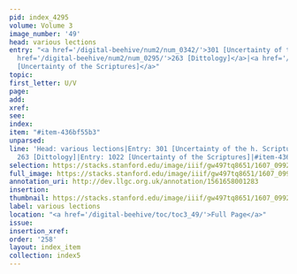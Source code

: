 ```yaml
---
pid: index_4295
volume: Volume 3
image_number: '49'
head: various lections
entry: "<a href='/digital-beehive/num2/num_0342/'>301 [Uncertainty of the h. Scripture]</a>|<a
  href='/digital-beehive/num2/num_0295/'>263 [Dittology]</a>|<a href='/digital-beehive/num5/num_1366/'>1022
  [Uncertainty of the Scriptures]</a>"
topic:
first_letter: U/V
page:
add:
xref:
see:
index:
item: "#item-436bf55b3"
unparsed:
line: 'Head: various lections|Entry: 301 [Uncertainty of the h. Scripture]|Entry:
  263 [Dittology]|Entry: 1022 [Uncertainty of the Scriptures]|#item-436bf55b3'
selection: https://stacks.stanford.edu/image/iiif/gw497tq8651/1607_0992/952,1624,704,145/full/0/default.jpg
full_image: https://stacks.stanford.edu/image/iiif/gw497tq8651/1607_0992/full/full/0/default.jpg
annotation_uri: http://dev.llgc.org.uk/annotation/1561658001283
insertion:
thumbnail: https://stacks.stanford.edu/image/iiif/gw497tq8651/1607_0992/952,1624,704,145/150,/0/default.jpg
label: various lections
location: "<a href='/digital-beehive/toc/toc3_49/'>Full Page</a>"
issue:
insertion_xref:
order: '258'
layout: index_item
collection: index5
---
```

